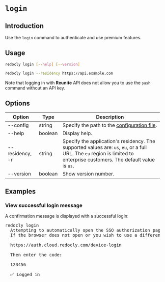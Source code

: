 # `login`

## Introduction

Use the `login` command to authenticate and use premium features.

## Usage

```bash
redocly login [--help] [--version]

redocly login --residency https://api.example.com
```

Note that logging in with **Reunite** API does not allow you to use the `push` command without an API key.

## Options

| Option          | Type    | Description                                                                                                                                                              |
| --------------- | ------- | ------------------------------------------------------------------------------------------------------------------------------------------------------------------------ |
| --config        | string  | Specify the path to the [configuration file](../configuration/index.md).                                                                                                 |
| --help          | boolean | Display help.                                                                                                                                                            |
| --residency, -r | string  | Specify the application's residency. The supported values are: `us`, `eu`, or a full URL. The `eu` region is limited to enterprise customers. The default value is `us`. |
| --version       | boolean | Show version number.                                                                                                                                                     |

## Examples

### View successful login message

A confirmation message is displayed with a successful login:

<pre>
redocly login
  Attempting to automatically open the SSO authorization page in your default browser.
  If the browser does not open or you wish to use a different device to authorize this request, open the following URL:

  https://auth.cloud.redocly.com/device-login

  Then enter the code:

  123456

  ✅ Logged in
</pre>
